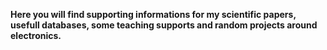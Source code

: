 **Here you will find supporting informations for my scientific papers, usefull databases, some teaching supports and random projects around electronics.**
